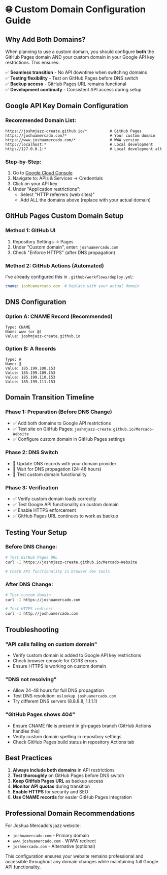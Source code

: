 # 🌐 Custom Domain Configuration Guide

## Why Add Both Domains?

When planning to use a custom domain, you should configure **both** the GitHub Pages domain AND your custom domain in your Google API key restrictions. This ensures:

✅ **Seamless transition** - No API downtime when switching domains  
✅ **Testing flexibility** - Test on GitHub Pages before DNS switch  
✅ **Backup access** - GitHub Pages URL remains functional  
✅ **Development continuity** - Consistent API access during setup  

## Google API Key Domain Configuration

### Recommended Domain List:
```
https://joshmjazz-create.github.io/*          # GitHub Pages
https://joshuamercado.com/*                   # Your custom domain  
https://www.joshuamercado.com/*               # WWW version
http://localhost:*                            # Local development
http://127.0.0.1:*                            # Local development alt
```

### Step-by-Step:
1. Go to [Google Cloud Console](https://console.cloud.google.com/)
2. Navigate to: APIs & Services → Credentials
3. Click on your API key
4. Under "Application restrictions":
   - Select "HTTP referrers (web sites)"
   - Add ALL the domains above (replace with your actual domain)

## GitHub Pages Custom Domain Setup

### Method 1: GitHub UI
1. Repository Settings → Pages
2. Under "Custom domain", enter: `joshuamercado.com`
3. Check "Enforce HTTPS" (after DNS propagation)

### Method 2: GitHub Actions (Automated)
I've already configured this in `.github/workflows/deploy.yml`:
```yaml
cname: joshuamercado.com  # Replace with your actual domain
```

## DNS Configuration

### Option A: CNAME Record (Recommended)
```
Type: CNAME
Name: www (or @)
Value: joshmjazz-create.github.io
```

### Option B: A Records
```
Type: A
Name: @
Value: 185.199.108.153
Value: 185.199.109.153  
Value: 185.199.110.153
Value: 185.199.111.153
```

## Domain Transition Timeline

### Phase 1: Preparation (Before DNS Change)
- ✅ Add both domains to Google API restrictions
- ✅ Test site on GitHub Pages: `joshmjazz-create.github.io/Mercado-Website`
- ✅ Configure custom domain in GitHub Pages settings

### Phase 2: DNS Switch
- 🔄 Update DNS records with your domain provider
- 🔄 Wait for DNS propagation (24-48 hours)
- 🔄 Test custom domain functionality

### Phase 3: Verification
- ✅ Verify custom domain loads correctly
- ✅ Test Google API functionality on custom domain
- ✅ Enable HTTPS enforcement
- ✅ GitHub Pages URL continues to work as backup

## Testing Your Setup

### Before DNS Change:
```bash
# Test GitHub Pages URL
curl -I https://joshmjazz-create.github.io/Mercado-Website

# Check API functionality in browser dev tools
```

### After DNS Change:
```bash
# Test custom domain
curl -I https://joshuamercado.com

# Test HTTPS redirect
curl -I http://joshuamercado.com
```

## Troubleshooting

### "API calls failing on custom domain"
- Verify custom domain is added to Google API key restrictions
- Check browser console for CORS errors
- Ensure HTTPS is working on custom domain

### "DNS not resolving"
- Allow 24-48 hours for full DNS propagation
- Test DNS resolution: `nslookup joshuamercado.com`
- Try different DNS servers (8.8.8.8, 1.1.1.1)

### "GitHub Pages shows 404"
- Ensure CNAME file is present in gh-pages branch (GitHub Actions handles this)
- Verify custom domain spelling in repository settings
- Check GitHub Pages build status in repository Actions tab

## Best Practices

1. **Always include both domains** in API restrictions
2. **Test thoroughly** on GitHub Pages before DNS switch  
3. **Keep GitHub Pages URL** as backup access
4. **Monitor API quotas** during transition
5. **Enable HTTPS** for security and SEO
6. **Use CNAME records** for easier GitHub Pages integration

## Professional Domain Recommendations

For Joshua Mercado's jazz website:
- `joshuamercado.com` - Primary domain
- `www.joshuamercado.com` - WWW redirect
- `joshmercado.com` - Alternative (optional)

This configuration ensures your website remains professional and accessible throughout any domain changes while maintaining full Google API functionality.